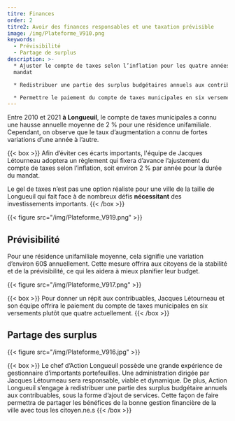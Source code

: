 ```yaml
---
titre: Finances
order: 2
titre2: Avoir des finances responsables et une taxation prévisible
image: /img/Plateforme_V910.png
keywords:
  - Prévisibilité
  - Partage de surplus
description: >-
  * Ajuster le compte de taxes selon l’inflation pour les quatre années du
  mandat

  * Redistribuer une partie des surplus budgétaires annuels aux contribuables **(Ça veut dire quoi aux contribuables? Peut-être mieux de parler de services aux contribuables)**

  * Permettre le paiement du compte de taxes municipales en six versements
---
```

Entre 2010 et 2021 **à Longueuil**, le compte de taxes municipales a connu une hausse annuelle moyenne de 2 % pour une résidence unifamiliale. Cependant, on observe que le taux d’augmentation a connu de fortes variations d’une année à l’autre.

{{< box >}}
Afin d’éviter ces écarts importants, l'équipe de Jacques Létourneau adoptera un règlement qui fixera d’avance l’ajustement du compte de taxes selon l’inflation, soit environ 2 % par année pour la durée du mandat. 

Le gel de taxes n’est pas une option réaliste pour une ville de la taille de Longueuil qui fait face à de nombreux défis **nécessitant** des investissements importants. 
{{< /box >}}

{{< figure src="/img/Plateforme_V919.png" >}}

## Prévisibilité

Pour une résidence unifamiliale moyenne, cela signifie une variation d’environ 60$ annuellement. Cette mesure offrira aux citoyens de la stabilité et de la prévisibilité, ce qui les aidera à mieux planifier leur budget.

{{< figure src="/img/Plateforme_V917.png" >}}

{{< box >}}
Pour donner un répit aux contribuables, Jacques Létourneau et son équipe offrira le paiement du compte de taxes municipales en six versements plutôt que quatre actuellement.
{{< /box >}}

## Partage des surplus

{{< figure src="/img/Plateforme_V916.jpg" >}}

{{< box >}}
Le chef d’Action Longueuil possède une grande expérience de gestionnaire d’importants  portefeuilles. Une administration dirigée par Jacques Létourneau sera responsable, viable et dynamique. De plus, Action Longueuil s’engage à redistribuer une partie des surplus budgétaire annuels aux contribuables, sous la forme d’ajout de services. Cette façon de faire permettra de partager les bénéfices de la bonne gestion financière de la ville avec tous les citoyen.ne.s
{{< /box >}}